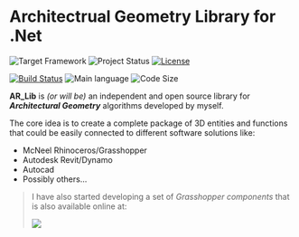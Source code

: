 # Architectrual Geometry Library for .Net

![Target Framework](https://img.shields.io/badge/Target%20Framework-.Net%20Standard-blueviolet.svg)
![Project Status](https://img.shields.io/badge/Status-Under%20Development-red.svg)
[![License](https://img.shields.io/github/license/AlanRynne/AR_Lib.svg)](https://github.com/AlanRynne/AR_Lib/blob/master/LICENSE)

[![Build Status](https://travis-ci.com/AlanRynne/AR_Lib.svg?branch=master)](https://travis-ci.com/AlanRynne/AR_Lib)
![Main language](https://img.shields.io/github/languages/top/AlanRynne/AR_Lib.svg)
![Code Size](https://img.shields.io/github/languages/code-size/AlanRynne/AR_Lib.svg)

**AR_Lib** is *(or will be)* an independent and open source library for ***Architectural Geometry*** algorithms developed by myself.

The core idea is to create a complete package of 3D entities and functions that could be easily connected to different software solutions like:

* McNeel Rhinoceros/Grasshopper
* Autodesk Revit/Dynamo
* Autocad
* Possibly others...

> I have also started developing a set of *Grasshopper components* that is also available online at:
>
> [![](https://img.shields.io/badge/Child%20Project-Rhino%2FGrasshopper-green.svg)](https://github.com/AlanRynne/AR_Grasshopper)

